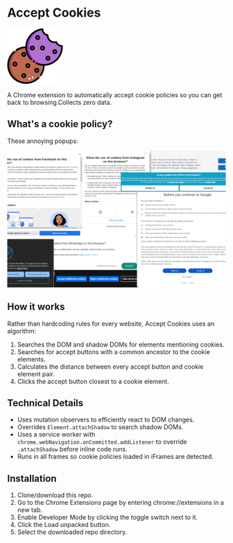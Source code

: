 Accept Cookies
==============
![](icon128.png)

A Chrome extension to automatically accept cookie policies so you can get back to browsing.Collects zero data.


What's a cookie policy?
-----------------------
These annoying popups:

![](acceptcookies.png)


How it works
-----------
Rather than hardcoding rules for every website, Accept Cookies uses an algorithm:

1. Searches the DOM and shadow DOMs for elements mentioning cookies.
2. Searches for accept buttons with a common ancestor to the cookie elements.
3. Calculates the distance between every accept button and cookie element pair.
4. Clicks the accept button closest to a cookie element.


Technical Details
-----------------
- Uses mutation observers to efficiently react to DOM changes.
- Overrides `Element.attachShadow` to search shadow DOMs.
- Uses a service worker with `chrome.webNavigation.onCommitted.addListener` to override `.attachShadow` before inline code runs.
- Runs in all frames so cookie policies loaded in iFrames are detected.


Installation
------------
1. Clone/download this repo.
2. Go to the Chrome Extensions page by entering chrome://extensions in a new tab.
3. Enable Developer Mode by clicking the toggle switch next to it.
4. Click the Load unpacked button.
5. Select the downloaded repo directory.

